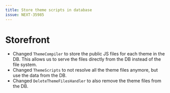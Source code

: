 ```yaml
---
title: Store theme scripts in database
issue: NEXT-35985
---
```

# Storefront
* Changed `ThemeCompiler` to store the public JS files for each theme in the DB. This allows us to serve the files directly from the DB instead of the file system.
* Changed `ThemeScripts` to not resolve all the theme files anymore, but use the data from the DB.
* Changed `DeleteThemeFilesHandler` to also remove the theme files from the DB.
